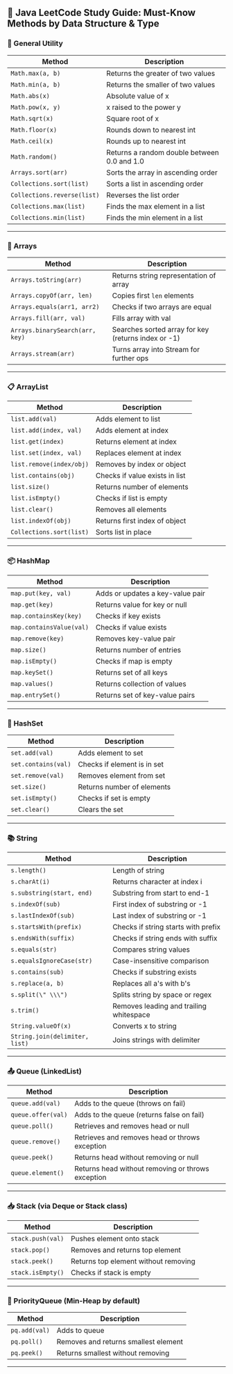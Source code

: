 ## 📘 Java LeetCode Study Guide: Must-Know Methods by Data Structure & Type

### 🔧 General Utility
| Method | Description |
|--------|-------------|
| `Math.max(a, b)` | Returns the greater of two values |
| `Math.min(a, b)` | Returns the smaller of two values |
| `Math.abs(x)` | Absolute value of x |
| `Math.pow(x, y)` | x raised to the power y |
| `Math.sqrt(x)` | Square root of x |
| `Math.floor(x)` | Rounds down to nearest int |
| `Math.ceil(x)` | Rounds up to nearest int |
| `Math.random()` | Returns a random double between 0.0 and 1.0 |
| `Arrays.sort(arr)` | Sorts the array in ascending order |
| `Collections.sort(list)` | Sorts a list in ascending order |
| `Collections.reverse(list)` | Reverses the list order |
| `Collections.max(list)` | Finds the max element in a list |
| `Collections.min(list)` | Finds the min element in a list |

---

### 🔢 Arrays
| Method | Description |
|--------|-------------|
| `Arrays.toString(arr)` | Returns string representation of array |
| `Arrays.copyOf(arr, len)` | Copies first `len` elements |
| `Arrays.equals(arr1, arr2)` | Checks if two arrays are equal |
| `Arrays.fill(arr, val)` | Fills array with val |
| `Arrays.binarySearch(arr, key)` | Searches sorted array for key (returns index or -1) |
| `Arrays.stream(arr)` | Turns array into Stream for further ops |

---

### 📋 ArrayList
| Method | Description |
|--------|-------------|
| `list.add(val)` | Adds element to list |
| `list.add(index, val)` | Adds element at index |
| `list.get(index)` | Returns element at index |
| `list.set(index, val)` | Replaces element at index |
| `list.remove(index/obj)` | Removes by index or object |
| `list.contains(obj)` | Checks if value exists in list |
| `list.size()` | Returns number of elements |
| `list.isEmpty()` | Checks if list is empty |
| `list.clear()` | Removes all elements |
| `list.indexOf(obj)` | Returns first index of object |
| `Collections.sort(list)` | Sorts list in place |

---

### 📦 HashMap
| Method | Description |
|--------|-------------|
| `map.put(key, val)` | Adds or updates a key-value pair |
| `map.get(key)` | Returns value for key or null |
| `map.containsKey(key)` | Checks if key exists |
| `map.containsValue(val)` | Checks if value exists |
| `map.remove(key)` | Removes key-value pair |
| `map.size()` | Returns number of entries |
| `map.isEmpty()` | Checks if map is empty |
| `map.keySet()` | Returns set of all keys |
| `map.values()` | Returns collection of values |
| `map.entrySet()` | Returns set of key-value pairs |

---

### 🔢 HashSet
| Method | Description |
|--------|-------------|
| `set.add(val)` | Adds element to set |
| `set.contains(val)` | Checks if element is in set |
| `set.remove(val)` | Removes element from set |
| `set.size()` | Returns number of elements |
| `set.isEmpty()` | Checks if set is empty |
| `set.clear()` | Clears the set |

---

### 📚 String
| Method | Description |
|--------|-------------|
| `s.length()` | Length of string |
| `s.charAt(i)` | Returns character at index i |
| `s.substring(start, end)` | Substring from start to end-1 |
| `s.indexOf(sub)` | First index of substring or -1 |
| `s.lastIndexOf(sub)` | Last index of substring or -1 |
| `s.startsWith(prefix)` | Checks if string starts with prefix |
| `s.endsWith(suffix)` | Checks if string ends with suffix |
| `s.equals(str)` | Compares string values |
| `s.equalsIgnoreCase(str)` | Case-insensitive comparison |
| `s.contains(sub)` | Checks if substring exists |
| `s.replace(a, b)` | Replaces all a's with b's |
| `s.split(\" \\\")` | Splits string by space or regex |
| `s.trim()` | Removes leading and trailing whitespace |
| `String.valueOf(x)` | Converts x to string |
| `String.join(delimiter, list)` | Joins strings with delimiter |

---

### 📤 Queue (LinkedList)
| Method | Description |
|--------|-------------|
| `queue.add(val)` | Adds to the queue (throws on fail) |
| `queue.offer(val)` | Adds to the queue (returns false on fail) |
| `queue.poll()` | Retrieves and removes head or null |
| `queue.remove()` | Retrieves and removes head or throws exception |
| `queue.peek()` | Returns head without removing or null |
| `queue.element()` | Returns head without removing or throws exception |

---

### 📥 Stack (via Deque or Stack class)
| Method | Description |
|--------|-------------|
| `stack.push(val)` | Pushes element onto stack |
| `stack.pop()` | Removes and returns top element |
| `stack.peek()` | Returns top element without removing |
| `stack.isEmpty()` | Checks if stack is empty |

---

### 🔁 PriorityQueue (Min-Heap by default)
| Method | Description |
|--------|-------------|
| `pq.add(val)` | Adds to queue |
| `pq.poll()` | Removes and returns smallest element |
| `pq.peek()` | Returns smallest without removing |

---

